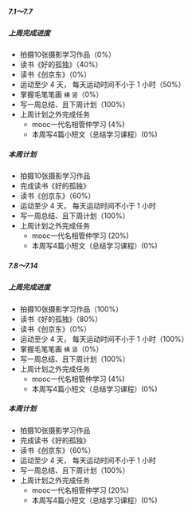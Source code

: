 ##### 7.1～7.7

##### 上周完成进度
* 拍摄10张摄影学习作品（0%）
* 读书《好的孤独》（40%）
* 读书《创京东》（0%）
* 运动至少 4 天， 每天运动时间不小于 1 小时（50%）
* 掌握毛笔笔画 `横` `竖`（0%）
* 写一周总结、且下周计划（100%）
* 上周计划之外完成任务
  * mooc一代名相管仲学习 (4%)
  * 本周写4篇小短文（总结学习课程）(0%)

##### 本周计划
* 拍摄10张摄影学习作品
* 完成读书《好的孤独》
* 读书《创京东》（60%）
* 运动至少 4 天， 每天运动时间不小于 1 小时
* 写一周总结、且下周计划（100%）
* 上周计划之外完成任务
  * mooc一代名相管仲学习 (20%)
  * 本周写4篇小短文（总结学习课程）(0%)
  
##### 7.8～7.14

##### 上周完成进度
* 拍摄10张摄影学习作品（100%）
* 读书《好的孤独》（80%）
* 读书《创京东》（0%）
* 运动至少 4 天， 每天运动时间不小于 1 小时（100%）
* 掌握毛笔笔画 `横` `竖`（0%）
* 写一周总结、且下周计划（100%）
* 上周计划之外完成任务
  * mooc一代名相管仲学习 (4%)
  * 本周写4篇小短文（总结学习课程）(0%)

##### 本周计划
* 拍摄10张摄影学习作品
* 完成读书《好的孤独》
* 读书《创京东》（60%）
* 运动至少 4 天， 每天运动时间不小于 1 小时
* 写一周总结、且下周计划（100%）
* 上周计划之外完成任务
  * mooc一代名相管仲学习 (20%)
  * 本周写4篇小短文（总结学习课程）(0%)
